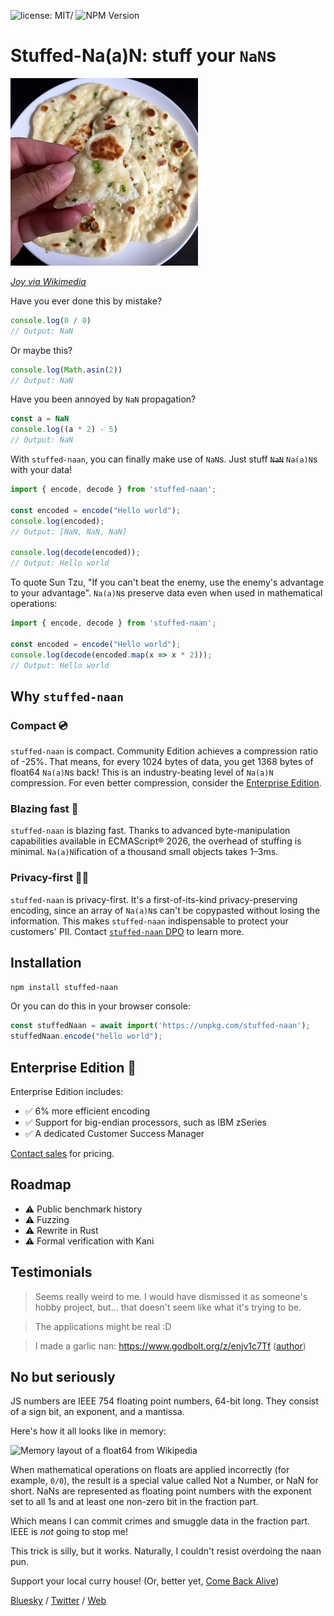 ![license: MIT/](https://img.shields.io/badge/license-MIT-blue.svg) ![NPM Version](https://img.shields.io/npm/v/stuffed-naan)


# Stuffed-Na(a)N: stuff your `NaN`s

![A photo of a garlic naan](naan.jpg)

_[Joy via Wikimedia](https://commons.wikimedia.org/wiki/File:Garlic_naan_1.jpg)_

Have you ever done this by mistake?

```js
console.log(0 / 0)
// Output: NaN
```

Or maybe this?

```js
console.log(Math.asin(2))
// Output: NaN
```

Have you been annoyed by `NaN` propagation?

```js
const a = NaN
console.log((a * 2) - 5)
// Output: NaN
```

With `stuffed-naan`, you can finally make use of `NaN`s. Just stuff ~~`NaN`~~ `Na(a)N`s with your data! 

```js
import { encode, decode } from 'stuffed-naan';

const encoded = encode("Hello world");
console.log(encoded);
// Output: [NaN, NaN, NaN]

console.log(decode(encoded));
// Output: Hello world
```

To quote Sun Tzu, "If you can't beat the enemy, use the enemy's advantage to your advantage".
`Na(a)N`s preserve data even when used in mathematical operations:

```js
import { encode, decode } from 'stuffed-naan';

const encoded = encode("Hello world");
console.log(decode(encoded.map(x => x * 2)));
// Output: Hello world
```

## Why `stuffed-naan`

### Compact 💿

`stuffed-naan` is compact. Community Edition achieves a compression ratio of -25%.
That means, for every 1024 bytes of data, you get 1368 bytes of float64 `Na(a)N`s back!
This is an industry-beating level of `Na(a)N` compression. For even better compression, consider the 
[Enterprise Edition](https://github.com/si14/stuffed-naan-js?tab=readme-ov-file#enterprise-edition-).

### Blazing fast 🚀

`stuffed-naan` is blazing fast. Thanks to advanced byte-manipulation capabilities available in ECMAScript® 2026, 
the overhead of stuffing is minimal. `Na(a)N`ification of a thousand small objects takes 1–3ms.

### Privacy-first 🚫👀

`stuffed-naan` is privacy-first. It's a first-of-its-kind privacy-preserving encoding, since an array of `Na(a)N`s 
can't be copypasted without losing the information. This makes `stuffed-naan` indispensable to protect your
customers' PII. Contact [`stuffed-naan` DPO](mailto:stuffed-naan-dpo@dgroshev.com) to learn more.

## Installation

```bash
npm install stuffed-naan
```

Or you can do this in your browser console:

```js
const stuffedNaan = await import('https://unpkg.com/stuffed-naan');
stuffedNaan.encode("hello world");
```


## Enterprise Edition 🏦

Enterprise Edition includes:

- ✅ 6% more efficient encoding
- ✅ Support for big-endian processors, such as IBM zSeries
- ✅ A dedicated Customer Success Manager

[Contact sales](mailto:stuffed-naan-sales@dgroshev.com) for pricing.


## Roadmap

- ⚠️ Public benchmark history
- ⚠️ Fuzzing
- ⚠️ Rewrite in Rust
- ⚠️ Formal verification with Kani


## Testimonials

> Seems really weird to me. I would have dismissed it as someone's hobby project, but... 
> that doesn't seem like what it's trying to be.

> The applications might be real :D

> I made a garlic nan: https://www.godbolt.org/z/enjv1c7Tf ([author](https://news.ycombinator.com/item?id=43804628))


## No but seriously

JS numbers are IEEE 754 floating point numbers, 64-bit long. They consist of a sign bit, an exponent, and a mantissa.

Here's how it all looks like in memory:

![Memory layout of a float64 from Wikipedia](https://upload.wikimedia.org/wikipedia/commons/thumb/a/a9/IEEE_754_Double_Floating_Point_Format.svg/1024px-IEEE_754_Double_Floating_Point_Format.svg.png)

When mathematical operations on floats are applied incorrectly (for example, `0/0`), the result is a special value
called Not a Number, or NaN for short. NaNs are represented as floating point numbers with the exponent set to all 1s
and at least one non-zero bit in the fraction part.

Which means I can commit crimes and smuggle data in the fraction part. IEEE is *not* going to stop me!

This trick is silly, but it works. Naturally, I couldn't resist overdoing the naan pun.

Support your local curry house! (Or, better yet, [Come Back Alive](https://savelife.in.ua/en/))

[Bluesky](https://bsky.app/profile/dangroshev.com) / [Twitter](https://x.com/dangroshev) / [Web](https://dgroshev.com)